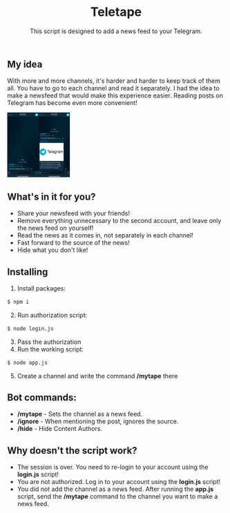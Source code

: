 <header>
<div align="center">
<h1 align="center">Teletape</h1>
<p>This script is designed to add a news feed to your Telegram.</p>
</div>
</header>

## My idea

With more and more channels, it's harder and harder to keep track of them all. You have to go to each channel and read it separately. I had the idea to make a newsfeed that would make this experience easier. Reading posts on Telegram has become even more convenient!

<img src="docs/assets/demonstration.jpg?raw=true" alt="demonstration" height="150">

## What's in it for you?

- Share your newsfeed with your friends!
- Remove everything unnecessary to the second account, and leave only the news feed on yourself!
- Read the news as it comes in, not separately in each channel!
- Fast forward to the source of the news!
- Hide what you don't like!

## Installing

1. Install packages:

```bash
$ npm i
```

2. Run authorization script:

```bash
$ node login.js
```

3. Pass the authorization
4. Run the working script:

```bash
$ node app.js
```

5. Create a channel and write the command **/mytape** there

## Bot commands:

- **/mytape** - Sets the channel as a news feed.
- **/ignore** - When mentioning the post, ignores the source.
- **/hide** - Hide Content Authors.

## Why doesn't the script work?

- The session is over. You need to re-login to your account using the **login.js** script!
- You are not authorized. Log in to your account using the **login.js** script!
- You did not add the channel as a news feed. After running the **app.js** script, send the **/mytape** command to the channel you want to make a news feed.
